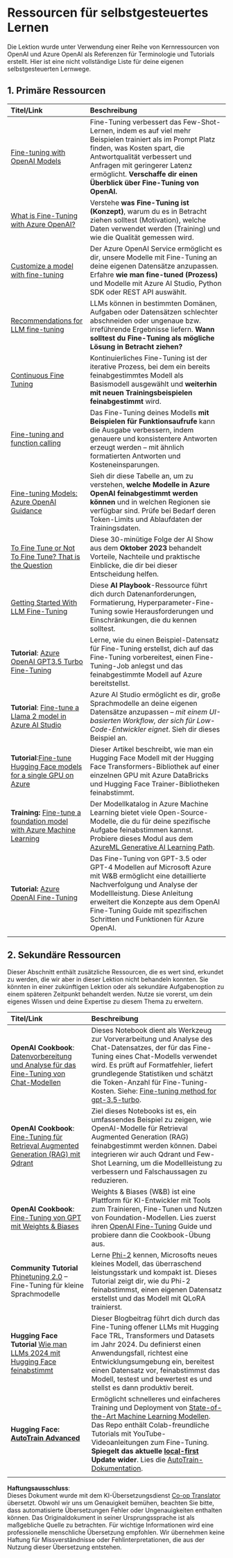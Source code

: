 <!--
CO_OP_TRANSLATOR_METADATA:
{
  "original_hash": "c2f423d1402f71ca3869ec135bb77d16",
  "translation_date": "2025-07-09T17:53:44+00:00",
  "source_file": "18-fine-tuning/RESOURCES.md",
  "language_code": "de"
}
-->
# Ressourcen für selbstgesteuertes Lernen

Die Lektion wurde unter Verwendung einer Reihe von Kernressourcen von OpenAI und Azure OpenAI als Referenzen für Terminologie und Tutorials erstellt. Hier ist eine nicht vollständige Liste für deine eigenen selbstgesteuerten Lernwege.

## 1. Primäre Ressourcen

| Titel/Link                                                                                                                                                                                                                   | Beschreibung                                                                                                                                                                                                                                                                                                                   |
| :--------------------------------------------------------------------------------------------------------------------------------------------------------------------------------------------------------------------------- | :---------------------------------------------------------------------------------------------------------------------------------------------------------------------------------------------------------------------------------------------------------------------------------------------------------------------------- |
| [Fine-tuning with OpenAI Models](https://platform.openai.com/docs/guides/fine-tuning?WT.mc_id=academic-105485-koreyst)                                                                                                       | Fine-Tuning verbessert das Few-Shot-Lernen, indem es auf viel mehr Beispielen trainiert als im Prompt Platz finden, was Kosten spart, die Antwortqualität verbessert und Anfragen mit geringerer Latenz ermöglicht. **Verschaffe dir einen Überblick über Fine-Tuning von OpenAI.**                                                                                     |
| [What is Fine-Tuning with Azure OpenAI?](https://learn.microsoft.com/azure/ai-services/openai/concepts/fine-tuning-considerations#what-is-fine-tuning-with-azure-openai?WT.mc_id=academic-105485-koreyst)                   | Verstehe **was Fine-Tuning ist (Konzept)**, warum du es in Betracht ziehen solltest (Motivation), welche Daten verwendet werden (Training) und wie die Qualität gemessen wird.                                                                                                                                               |
| [Customize a model with fine-tuning](https://learn.microsoft.com/azure/ai-services/openai/how-to/fine-tuning?tabs=turbo%2Cpython&pivots=programming-language-studio#continuous-fine-tuning?WT.mc_id=academic-105485-koreyst) | Der Azure OpenAI Service ermöglicht es dir, unsere Modelle mit Fine-Tuning an deine eigenen Datensätze anzupassen. Erfahre **wie man fine-tuned (Prozess)** und Modelle mit Azure AI Studio, Python SDK oder REST API auswählt.                                                                                                   |
| [Recommendations for LLM fine-tuning](https://learn.microsoft.com/ai/playbook/technology-guidance/generative-ai/working-with-llms/fine-tuning-recommend?WT.mc_id=academic-105485-koreyst)                                    | LLMs können in bestimmten Domänen, Aufgaben oder Datensätzen schlechter abschneiden oder ungenaue bzw. irreführende Ergebnisse liefern. **Wann solltest du Fine-Tuning als mögliche Lösung in Betracht ziehen?**                                                                                                               |
| [Continuous Fine Tuning](https://learn.microsoft.com/azure/ai-services/openai/how-to/fine-tuning?tabs=turbo%2Cpython&pivots=programming-language-studio#continuous-fine-tuning?WT.mc_id=academic-105485-koreyst)             | Kontinuierliches Fine-Tuning ist der iterative Prozess, bei dem ein bereits feinabgestimmtes Modell als Basismodell ausgewählt und **weiterhin mit neuen Trainingsbeispielen feinabgestimmt** wird.                                                                                                                           |
| [Fine-tuning and function calling](https://learn.microsoft.com/azure/ai-services/openai/how-to/fine-tuning-functions?WT.mc_id=academic-105485-koreyst)                                                                       | Das Fine-Tuning deines Modells **mit Beispielen für Funktionsaufrufe** kann die Ausgabe verbessern, indem genauere und konsistentere Antworten erzeugt werden – mit ähnlich formatierten Antworten und Kosteneinsparungen.                                                                                                      |
| [Fine-tuning Models: Azure OpenAI Guidance](https://learn.microsoft.com/azure/ai-services/openai/concepts/models#fine-tuning-models?WT.mc_id=academic-105485-koreyst)                                                        | Sieh dir diese Tabelle an, um zu verstehen, **welche Modelle in Azure OpenAI feinabgestimmt werden können** und in welchen Regionen sie verfügbar sind. Prüfe bei Bedarf deren Token-Limits und Ablaufdaten der Trainingsdaten.                                                                                                |
| [To Fine Tune or Not To Fine Tune? That is the Question](https://learn.microsoft.com/shows/ai-show/to-fine-tune-or-not-fine-tune-that-is-the-question?WT.mc_id=academic-105485-koreyst)                                      | Diese 30-minütige Folge der AI Show aus dem **Oktober 2023** behandelt Vorteile, Nachteile und praktische Einblicke, die dir bei dieser Entscheidung helfen.                                                                                                                                                                  |
| [Getting Started With LLM Fine-Tuning](https://learn.microsoft.com/ai/playbook/technology-guidance/generative-ai/working-with-llms/fine-tuning-recommend?WT.mc_id=academic-105485-koreyst)                                             | Diese **AI Playbook**-Ressource führt dich durch Datenanforderungen, Formatierung, Hyperparameter-Fine-Tuning sowie Herausforderungen und Einschränkungen, die du kennen solltest.                                                                                                                                             |
| **Tutorial**: [Azure OpenAI GPT3.5 Turbo Fine-Tuning](https://learn.microsoft.com/azure/ai-services/openai/tutorials/fine-tune?tabs=python%2Ccommand-line?WT.mc_id=academic-105485-koreyst)                                  | Lerne, wie du einen Beispiel-Datensatz für Fine-Tuning erstellst, dich auf das Fine-Tuning vorbereitest, einen Fine-Tuning-Job anlegst und das feinabgestimmte Modell auf Azure bereitstellst.                                                                                                                                  |
| **Tutorial**: [Fine-tune a Llama 2 model in Azure AI Studio](https://learn.microsoft.com/azure/ai-studio/how-to/fine-tune-model-llama?WT.mc_id=academic-105485-koreyst)                                                      | Azure AI Studio ermöglicht es dir, große Sprachmodelle an deine eigenen Datensätze anzupassen – _mit einem UI-basierten Workflow, der sich für Low-Code-Entwickler eignet_. Sieh dir dieses Beispiel an.                                                                                                                        |
| **Tutorial**:[Fine-tune Hugging Face models for a single GPU on Azure](https://learn.microsoft.com/azure/databricks/machine-learning/train-model/huggingface/fine-tune-model?WT.mc_id=academic-105485-koreyst)               | Dieser Artikel beschreibt, wie man ein Hugging Face Modell mit der Hugging Face Transformers-Bibliothek auf einer einzelnen GPU mit Azure DataBricks und Hugging Face Trainer-Bibliotheken feinabstimmt.                                                                                                                        |
| **Training:** [Fine-tune a foundation model with Azure Machine Learning](https://learn.microsoft.com/training/modules/finetune-foundation-model-with-azure-machine-learning/?WT.mc_id=academic-105485-koreyst)         | Der Modellkatalog in Azure Machine Learning bietet viele Open-Source-Modelle, die du für deine spezifische Aufgabe feinabstimmen kannst. Probiere dieses Modul aus dem [AzureML Generative AI Learning Path](https://learn.microsoft.com/training/paths/work-with-generative-models-azure-machine-learning/?WT.mc_id=academic-105485-koreyst).                                               |
| **Tutorial:** [Azure OpenAI Fine-Tuning](https://docs.wandb.ai/guides/integrations/azure-openai-fine-tuning?WT.mc_id=academic-105485-koreyst)                                                                                | Das Fine-Tuning von GPT-3.5 oder GPT-4 Modellen auf Microsoft Azure mit W&B ermöglicht eine detaillierte Nachverfolgung und Analyse der Modellleistung. Diese Anleitung erweitert die Konzepte aus dem OpenAI Fine-Tuning Guide mit spezifischen Schritten und Funktionen für Azure OpenAI.                                                                                         |
|                                                                                                                                                                                                                              |                                                                                                                                                                                                                                                                                                                               |

## 2. Sekundäre Ressourcen

Dieser Abschnitt enthält zusätzliche Ressourcen, die es wert sind, erkundet zu werden, die wir aber in dieser Lektion nicht behandeln konnten. Sie könnten in einer zukünftigen Lektion oder als sekundäre Aufgabenoption zu einem späteren Zeitpunkt behandelt werden. Nutze sie vorerst, um dein eigenes Wissen und deine Expertise zu diesem Thema zu erweitern.

| Titel/Link                                                                                                                                                                                                            | Beschreibung                                                                                                                                                                                                                                                                                                                                                                                                                                                                                                                 |
| :-------------------------------------------------------------------------------------------------------------------------------------------------------------------------------------------------------------------- | :-------------------------------------------------------------------------------------------------------------------------------------------------------------------------------------------------------------------------------------------------------------------------------------------------------------------------------------------------------------------------------------------------------------------------------------------------------------------------------------------------------------------------- |
| **OpenAI Cookbook**: [Datenvorbereitung und Analyse für das Fine-Tuning von Chat-Modellen](https://cookbook.openai.com/examples/chat_finetuning_data_prep?WT.mc_id=academic-105485-koreyst)                              | Dieses Notebook dient als Werkzeug zur Vorverarbeitung und Analyse des Chat-Datensatzes, der für das Fine-Tuning eines Chat-Modells verwendet wird. Es prüft auf Formatfehler, liefert grundlegende Statistiken und schätzt die Token-Anzahl für Fine-Tuning-Kosten. Siehe: [Fine-tuning method for gpt-3.5-turbo](https://platform.openai.com/docs/guides/fine-tuning?WT.mc_id=academic-105485-koreyst).                                                                                                   |
| **OpenAI Cookbook**: [Fine-Tuning für Retrieval Augmented Generation (RAG) mit Qdrant](https://cookbook.openai.com/examples/fine-tuned_qa/ft_retrieval_augmented_generation_qdrant?WT.mc_id=academic-105485-koreyst)     | Ziel dieses Notebooks ist es, ein umfassendes Beispiel zu zeigen, wie OpenAI-Modelle für Retrieval Augmented Generation (RAG) feinabgestimmt werden können. Dabei integrieren wir auch Qdrant und Few-Shot Learning, um die Modellleistung zu verbessern und Falschaussagen zu reduzieren.                                                                                                                                                                                                                              |
| **OpenAI Cookbook**: [Fine-Tuning von GPT mit Weights & Biases](https://cookbook.openai.com/examples/third_party/gpt_finetuning_with_wandb?WT.mc_id=academic-105485-koreyst)                                         | Weights & Biases (W&B) ist eine Plattform für KI-Entwickler mit Tools zum Trainieren, Fine-Tunen und Nutzen von Foundation-Modellen. Lies zuerst ihren [OpenAI Fine-Tuning](https://docs.wandb.ai/guides/integrations/openai-fine-tuning/?WT.mc_id=academic-105485-koreyst) Guide und probiere dann die Cookbook-Übung aus.                                                                                                                                                                                                                  |
| **Community Tutorial** [Phinetuning 2.0](https://huggingface.co/blog/g-ronimo/phinetuning?WT.mc_id=academic-105485-koreyst) – Fine-Tuning für kleine Sprachmodelle                                                    | Lerne [Phi-2](https://www.microsoft.com/research/blog/phi-2-the-surprising-power-of-small-language-models/?WT.mc_id=academic-105485-koreyst) kennen, Microsofts neues kleines Modell, das überraschend leistungsstark und kompakt ist. Dieses Tutorial zeigt dir, wie du Phi-2 feinabstimmst, einen eigenen Datensatz erstellst und das Modell mit QLoRA trainierst.                                                                                                                                                       |
| **Hugging Face Tutorial** [Wie man LLMs 2024 mit Hugging Face feinabstimmt](https://www.philschmid.de/fine-tune-llms-in-2024-with-trl?WT.mc_id=academic-105485-koreyst)                                               | Dieser Blogbeitrag führt dich durch das Fine-Tuning offener LLMs mit Hugging Face TRL, Transformers und Datasets im Jahr 2024. Du definierst einen Anwendungsfall, richtest eine Entwicklungsumgebung ein, bereitest einen Datensatz vor, feinabstimmst das Modell, testest und bewertest es und stellst es dann produktiv bereit.                                                                                                                                                                                  |
| **Hugging Face: [AutoTrain Advanced](https://github.com/huggingface/autotrain-advanced?WT.mc_id=academic-105485-koreyst)**                                                                                            | Ermöglicht schnelleres und einfacheres Training und Deployment von [State-of-the-Art Machine Learning Modellen](https://twitter.com/abhi1thakur/status/1755167674894557291?WT.mc_id=academic-105485-koreyst). Das Repo enthält Colab-freundliche Tutorials mit YouTube-Videoanleitungen zum Fine-Tuning. **Spiegelt das aktuelle [local-first](https://twitter.com/abhi1thakur/status/1750828141805777057?WT.mc_id=academic-105485-koreyst) Update wider**. Lies die [AutoTrain-Dokumentation](https://huggingface.co/autotrain?WT.mc_id=academic-105485-koreyst). |
|                                                                                                                                                                                                                       |                                                                                                                                                                                                                                                                                                                                                                                                                                                                                                                             |

**Haftungsausschluss**:  
Dieses Dokument wurde mit dem KI-Übersetzungsdienst [Co-op Translator](https://github.com/Azure/co-op-translator) übersetzt. Obwohl wir uns um Genauigkeit bemühen, beachten Sie bitte, dass automatisierte Übersetzungen Fehler oder Ungenauigkeiten enthalten können. Das Originaldokument in seiner Ursprungssprache ist als maßgebliche Quelle zu betrachten. Für wichtige Informationen wird eine professionelle menschliche Übersetzung empfohlen. Wir übernehmen keine Haftung für Missverständnisse oder Fehlinterpretationen, die aus der Nutzung dieser Übersetzung entstehen.